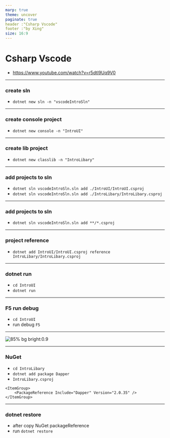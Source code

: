 ```yaml
---
marp: true
theme: uncover
paginate: true
header :"Csharp Vscode"
footer :"by Xing"
size: 16:9
---
```

<!--
_backgroundColor: grey
_color: white
-->

# Csharp Vscode

- https://www.youtube.com/watch?v=r5dtl9Uq9V0

---

### create sln

- `dotnet new sln -n "vscodeIntroSln"`

---

### create console project

- `dotnet new console -n "IntroUI"`

---

### create lib project

- `dotnet new classlib -n "IntroLibary"`

---

### add projects to sln

- `dotnet sln vscodeIntroSln.sln add ./IntroUI/IntroUI.csproj`
- `dotnet sln vscodeIntroSln.sln add ./IntroLibary/IntroLibary.csproj`

---

### add projects to sln

- `dotnet sln vscodeIntroSln.sln add **/*.csproj`

---

### project reference

- `dotnet add IntroUI/IntroUI.csproj reference IntroLibary/IntroLibary.csproj`

---

### dotnet run

- `cd IntroUI`
- `dotnet run`

---

### F5 run debug

- `cd IntroUI`
- run debug `F5`

---

<!--
_backgroundColor: grey
_color: white
-->

![85% bg bright:0.9](debug.png)

---

### NuGet

- `cd IntroLibary`
- `dotnet add package Dapper`
- `IntroLibary.csproj`

```
<ItemGroup>
    <PackageReference Include="Dapper" Version="2.0.35" />
</ItemGroup>
```

---

### dotnet restore

- after copy NuGet packageReference
- run `dotnet restore`
